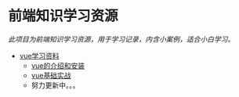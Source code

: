 # 前端知识学习资源

*此项目为前端知识学习资源，用于学习记录，内含小案例，适合小白学习。*

- [vue学习资料](https://github.com/zhangwen0424/web/tree/master/vue "vue学习资料")
  - [vue的介绍和安装](https://github.com/zhangwen0424/web/tree/master/vue/01vue的介绍和安装)
  - [vue基础实战](https://github.com/zhangwen0424/web/tree/master/vue/02vue基础实战)
  - 努力更新中。。。


